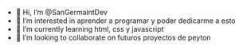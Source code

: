 - 👋 Hi, I’m @SanGermaintDev
- 👀 I’m interested in aprender a programar y poder dedicarme a esto
- 🌱 I’m currently learning html, css y javascript
- 💞️ I’m looking to collaborate on  futuros proyectos de peyton


<!---
SanGermaintDev/SanGermaintDev is a ✨ special ✨ repository because its `README.md` (this file) appears on your GitHub profile.
You can click the Preview link to take a look at your changes.
--->
